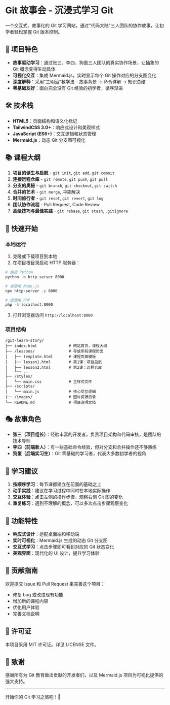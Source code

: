 # Git 故事会 - 沉浸式学习 Git

一个交互式、故事化的 Git 学习网站，通过"代码大陆"三人团队的协作故事，让初学者轻松掌握 Git 版本控制。

## 🎯 项目特色

- **故事驱动学习**：通过张三、李四、狗蛋三人团队的真实协作场景，让抽象的 Git 概念变得生动具体
- **可视化交互**：集成 Mermaid.js，实时显示每个 Git 操作对应的分支图变化
- **深度解释**：采用"三明治"教学法 - 故事背景 → 命令详解 → 知识总结
- **零基础友好**：面向完全没有 Git 经验的初学者，循序渐进

## 🛠️ 技术栈

- **HTML5**：页面结构和语义化标记
- **TailwindCSS 3.0+**：响应式设计和美观样式
- **JavaScript (ES6+)**：交互逻辑和状态管理
- **Mermaid.js**：动态 Git 分支图可视化

## 📚 课程大纲

1. **项目的诞生与启航** - `git init`, `git add`, `git commit`
2. **连接远程仓库** - `git remote`, `git push`, `git pull`
3. **分支的奥秘** - `git branch`, `git checkout`, `git switch`
4. **合并的艺术** - `git merge`, 冲突解决
5. **时间旅行者** - `git reset`, `git revert`, `git log`
6. **团队协作流程** - Pull Request, Code Review
7. **高级技巧与最佳实践** - `git rebase`, `git stash`, `.gitignore`

## 🚀 快速开始

### 本地运行

1. 克隆或下载项目到本地
2. 在项目根目录启动 HTTP 服务器：

```bash
# 使用 Python
python -m http.server 8000

# 或使用 Node.js
npx http-server -p 8000

# 或使用 PHP
php -S localhost:8000
```

3. 打开浏览器访问 `http://localhost:8000`

### 项目结构

```
/git-learn-story/
├── index.html              # 网站首页，课程大纲
├── /lessons/               # 存放所有课程页面
│   ├── template.html       # 课程页面模板
│   ├── lesson1.html        # 第1课：项目启航
│   ├── lesson2.html        # 第2课：远程仓库
│   └── ...
├── /styles/
│   └── main.css            # 主样式文件
├── /scripts/
│   └── main.js             # 核心交互逻辑
├── /images/                # 图片资源目录
└── README.md               # 项目说明文档
```

## 🎭 故事角色

- **张三（项目组长）**：经验丰富的开发者，负责项目架构和代码审核，是团队的技术导师
- **李四（前端新人）**：有一些基础命令经验，但对分支和合并操作还不够熟练
- **狗蛋（后端实习生）**：Git 零基础的学习者，代表大多数初学者的视角

## 🎯 学习建议

1. **按顺序学习**：每节课都建立在前面的基础之上
2. **动手实践**：建议在学习过程中同时在本地实际操作
3. **交互体验**：点击左侧的操作步骤，观察右侧 Git 图的变化
4. **重复练习**：遇到不理解的概念，可以多次点击步骤观察变化

## 🔧 功能特性

- **响应式设计**：适配桌面端和移动端
- **实时可视化**：Mermaid.js 生成的动态 Git 分支图
- **交互式学习**：点击步骤即可看到对应的 Git 状态变化
- **美观界面**：现代化的 UI 设计，提升学习体验

## 🤝 贡献指南

欢迎提交 Issue 和 Pull Request 来完善这个项目：

- 修复 bug 或改进现有功能
- 增加新的课程内容
- 优化用户体验
- 完善文档说明

## 📄 许可证

本项目采用 MIT 许可证。详见 LICENSE 文件。

## 🙏 致谢

感谢所有为 Git 教育做出贡献的开发者们，以及 Mermaid.js 项目为可视化提供的强大支持。

---

开始你的 Git 学习之旅吧！🎉